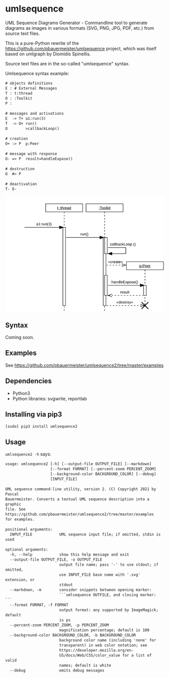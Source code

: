 umlsequence
===========

UML Sequence Diagrams Generator - Commandline tool to generate
diagrams as images in various formats (SVG, PNG, JPG, PDF, etc.) from
source text files.

This is a pure-Python rewrite of the
https://github.com/pbauermeister/umlsequence project, which was itself
based on umlgraph by Diomidis Spinellis.

Source text files are in the so-called "umlsequence" syntax.

Umlsequence syntax example:

    # objects definitions
    E : # External Messages
    T : t:thread
    O : :Toolkit
    P :
    
    # messages and activations
    E  -> T+ a1:run(3)
    T  -> O+ run()
    O        >callbackLoop()
    
    # creation
    O+ :> P  p:Peer
    
    # message with response
    O- => P  result=handleExpose()
    
    # destruction
    O  #> P
    
    # deactivation
    T- O-

![example](https://raw.githubusercontent.com/pbauermeister/umlsequence2/master/examples/example-04.svg "Example")

Syntax
------

Coming soon.

Examples
--------

See https://github.com/pbauermeister/umlsequence2/tree/master/examples

Dependencies
------------

 * Python3
 * Python libraries: svgwrite, reportlab

Installing via pip3
-------------------

```
[sudo] pip3 install umlsequence2
```

Usage
-----

`umlsequence2 -h` says:

```
usage: umlsequence2 [-h] [--output-file OUTPUT_FILE] [--markdown]
                    [--format FORMAT] [--percent-zoom PERCENT_ZOOM]
                    [--background-color BACKGROUND_COLOR] [--debug]
                    [INPUT_FILE]

UML sequence command-line utility, version 2. (C) Copyright 2021 by Pascal
Bauermeister. Converts a textual UML sequence description into a graphic
file. See https://github.com/pbauermeister/umlsequence2/tree/master/examples
for examples.

positional arguments:
  INPUT_FILE            UML sequence input file; if omitted, stdin is used

optional arguments:
  -h, --help            show this help message and exit
  --output-file OUTPUT_FILE, -o OUTPUT_FILE
                        output file name; pass '-' to use stdout; if omitted,
                        use INPUT_FILE base name with '.svg' extension, or
                        stdout
  --markdown, -m        consider snippets between opening marker:
                        ```umlsequence OUTFILE, and closing marker: ```
  --format FORMAT, -f FORMAT
                        output format: any supported by ImageMagick; default
                        is ps
  --percent-zoom PERCENT_ZOOM, -p PERCENT_ZOOM
                        magnification percentage; default is 100
  --background-color BACKGROUND_COLOR, -b BACKGROUND_COLOR
                        background color name (including 'none' for
                        transparent) in web color notation; see
                        https://developer.mozilla.org/en-
                        US/docs/Web/CSS/color_value for a list of valid
                        names; default is white
  --debug               emits debug messages
```
